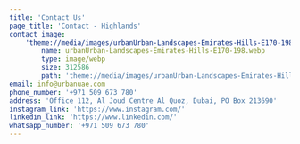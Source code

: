 ```yaml
---
title: 'Contact Us'
page_title: 'Contact - Highlands'
contact_image:
    'theme://media/images/urbanUrban-Landscapes-Emirates-Hills-E170-198.webp':
        name: urbanUrban-Landscapes-Emirates-Hills-E170-198.webp
        type: image/webp
        size: 312586
        path: 'theme://media/images/urbanUrban-Landscapes-Emirates-Hills-E170-198.webp'
email: info@urbanuae.com
phone_number: '+971 509 673 780'
address: 'Office 112, Al Joud Centre Al Quoz, Dubai, PO Box 213690'
instagram_link: 'https://www.instagram.com/'
linkedin_link: 'https://www.linkedin.com/'
whatsapp_number: '+971 509 673 780'
---
```


